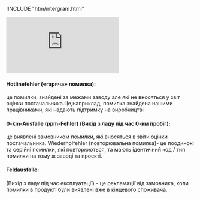 !INCLUDE "htm/intergram.html"

![](https://chart.googleapis.com/chart?chs=180x180&amp;cht=qr&amp;chl=https://rep-a.treba.ml/Зовнішні-показники-якості.html)

#### Hotlinefehler («гаряча» помилка):
це помилки, знайдені за межами заводу але які не вносяться у звіт оцінки постачальника.Це,наприклад, помилка знайдена нашими працівниками, які надають підтримку на виробництві

#### 0-km-Ausfalle (ppm-Fehler) (Вихід з ладу під час 0-км пробіг):
це виявлені замовником помилки, які вносяться в звіти оцінки постачальника. Wiederholfehler (повторювальна помилка)- це поодинокі та серійні помилки, які повторюються, та мають ідентичний код / тип помилки на тому ж заводі та проекті.

#### Feldausfalle:
(Вихід з ладу під час експлуатації) - це рекламації від замовника, коли помилки в продукті були виявлені вже в кінцевого споживача.

